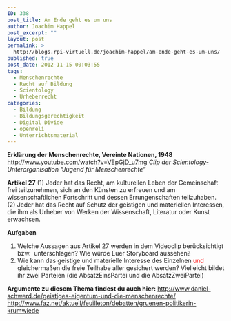 ```yaml
---
ID: 338
post_title: Am Ende geht es um uns
author: Joachim Happel
post_excerpt: ""
layout: post
permalink: >
  http://blogs.rpi-virtuell.de/joachim-happel/am-ende-geht-es-um-uns/
published: true
post_date: 2012-11-15 00:03:55
tags:
  - Menschenrechte
  - Recht auf Bildung
  - Scientology
  - Urheberrecht
categories:
  - Bildung
  - Bildungsgerechtigkeit
  - Digital Divide
  - openreli
  - Unterrichtsmaterial
---
```

<strong>Erklärung der Menschenrechte, </strong><strong>Vereinte Nationen, </strong><strong>1948</strong>
http://www.youtube.com/watch?v=VEpGjD_u7mg
<em> Clip der <a href="http://relilex.de/scientology/" target="_blank">Scientology-</a>Unterorganisation “Jugend für Menschenrechte”</em>

<strong>Artikel 27</strong>
(1) Jeder hat das Recht, am kulturellen Leben der Gemeinschaft frei teilzunehmen, sich an den Künsten zu erfreuen und am wissenschaftlichen Fortschritt und dessen Errungenschaften teilzuhaben.
(2) Jeder hat das Recht auf Schutz der geistigen und materiellen Interessen, die ihm als Urheber von Werken der Wissenschaft, Literatur oder Kunst erwachsen.

<strong>Aufgaben</strong>
<ol>
	<li>Welche Aussagen aus Artikel 27 werden in dem Videoclip berücksichtigt bzw.  unterschlagen? Wie würde Euer Storyboard aussehen?</li>
	<li>Wie kann das geistige und materielle Interesse des Einzelnen <span style="color: #ff0000;">und</span> gleichermaßen die freie Teilhabe aller gesichert werden?
Vielleicht bildet ihr zwei Parteien (die AbsatzEinsPartei und die AbsatzZweiPartei)</li>
</ol>
<strong>Argumente zu diesem Thema findest du auch hier:</strong>
<a href="http://www.daniel-schwerd.de/geistiges-eigentum-und-die-menschenrechte/">http://www.daniel-schwerd.de/geistiges-eigentum-und-die-menschenrechte/</a>
<a href="http://www.faz.net/aktuell/feuilleton/debatten/gruenen-politikerin-krumwiede-zum-urheberrecht-die-piraten-verstehen-nicht-11719715.html">http://www.faz.net/aktuell/feuilleton/debatten/gruenen-politikerin-krumwiede</a>

&nbsp;
